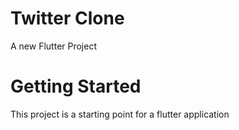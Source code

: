# Twitter Clone
A new Flutter Project


# Getting Started
This project is a starting point for a flutter application
